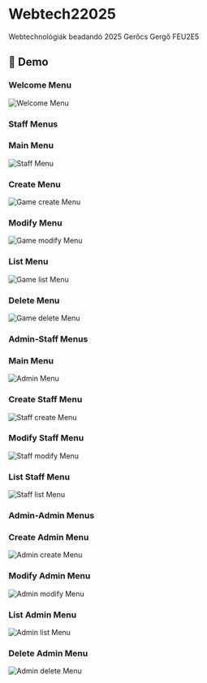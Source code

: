 # Webtech22025
Webtechnológiák beadandó 2025
Gerőcs Gergő FEU2E5

## 📸 Demo

### Welcome Menu
![Welcome Menu](Demo_images/welcome.png)

### Staff Menus

### Main Menu
![Staff Menu](Demo_images/staffmenu.png)

### Create Menu
![Game create Menu](Demo_images/gamecreate.png)

### Modify Menu
![Game modify Menu](Demo_images/gamemodify.png)

### List Menu
![Game list Menu](Demo_images/gamelist.png)

### Delete Menu
![Game delete Menu](Demo_images/gamedelete.png)

### Admin-Staff Menus

### Main Menu
![Admin Menu](Demo_images/adminmenu.png)

### Create Staff Menu
![Staff create Menu](Demo_images/staffcreate.png)

### Modify Staff Menu
![Staff modify Menu](Demo_images/staffmodify.png)

### List Staff Menu
![Staff list Menu](Demo_images/stafflist.png)

### Admin-Admin Menus

### Create Admin Menu
![Admin create Menu](Demo_images/admincreate.png)

### Modify Admin Menu
![Admin modify Menu](Demo_images/adminmodify.png)

### List Admin Menu
![Admin list Menu](Demo_images/adminlist.png)

### Delete Admin Menu
![Admin delete Menu](Demo_images/admindelete.png)


